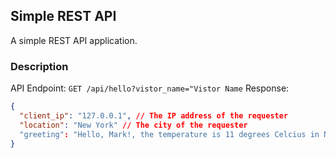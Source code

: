 ## Simple REST API
A simple REST API application.
### Description
API Endpoint: `GET /api/hello?vistor_name="Vistor Name`
Response:
```json
{
  "client_ip": "127.0.0.1", // The IP address of the requester
  "location": "New York" // The city of the requester
  "greeting": "Hello, Mark!, the temperature is 11 degrees Celcius in New York"
}

```
